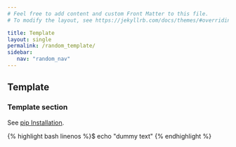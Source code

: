 ```yaml
---
# Feel free to add content and custom Front Matter to this file.
# To modify the layout, see https://jekyllrb.com/docs/themes/#overriding-theme-defaults

title: Template
layout: single
permalink: /random_template/
sidebar:
   nav: "random_nav"
---
```


## Template 
### Template section 
See [pip Installation](https://pip.pypa.io/en/stable/installing/).

{% highlight bash linenos %}$ echo "dummy text" {% endhighlight %}
